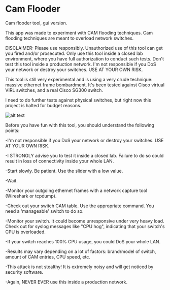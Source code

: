 # Cam Flooder
Cam flooder tool, gui version.

This app was made to experiment with CAM flooding techniques.
Cam flooding techniques are meant to overload network switches.

DISCLAIMER: Please use responsibly.
Unauthorized use of this tool can get you fired and/or prosecuted.
Only use this tool inside a closed lab environment, where you have full authorization to conduct such tests.
Don't test this tool inside a production network.
I'm not responsible if you DoS your network or destroy your switches. USE AT YOUR OWN RISK.

This tool is still very experimental and is using a very crude technique: massive ethernet frame bombardment.
It's been tested against Cisco virtual VIRL switches, and a real Cisco SG300 switch.

I need to do further tests against physical switches, but right now this project is halted for budget reasons.

![alt text](http://i.imgur.com/BmZVXGB.png)

Before you have fun with this tool, you should understand the following points:

-I'm not responsible if you DoS your network or destroy your switches. USE AT YOUR OWN RISK.

-I STRONGLY advise you to test it inside a closed lab. Failure to do so could result in loss of connectivity inside your whole LAN.

-Start slowly. Be patient. Use the slider with a low value.

-Wait.

-Monitor your outgoing ethernet frames with a network capture tool (Wireshark or tcpdump). 

-Check out your switch CAM table. Use the appropriate command. You need a 'manageable' switch to do so.

-Monitor your switch. It could become unresponsive under very heavy load. Check out for syslog messages like "CPU hog", indicating that your switch's CPU is overloaded.

-If your switch reaches 100% CPU usage, you could DoS your whole LAN.

-Results may vary depending on a lot of factors: brand/model of switch, amount of CAM entries, CPU speed, etc.

-This attack is not stealthy! It is extremely noisy and will get noticed by security software.

-Again, NEVER EVER use this inside a production network. 








